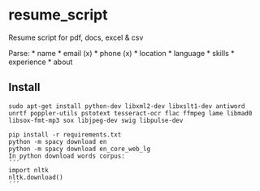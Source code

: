 # resume_script
Resume script for pdf, docs, excel &amp; csv

Parse:
    * name
    * email (x)
    * phone (x)
    * location
    * language
    * skills
    * experience
    * about

## Install
    sudo apt-get install python-dev libxml2-dev libxslt1-dev antiword unrtf poppler-utils pstotext tesseract-ocr flac ffmpeg lame libmad0 libsox-fmt-mp3 sox libjpeg-dev swig libpulse-dev

    pip install -r requirements.txt
    python -m spacy download en
    python -m spacy download en_core_web_lg
    In python download words corpus:
    ´´´
    import nltk
    nltk.download()
    ´´´
